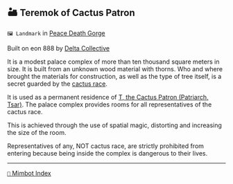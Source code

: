## 🏜️ Teremok of Cactus Patron

`🖼️ Landmark` in [Peace Death Gorge](<https://zeithalt.github.io/r/peace_death_gorge.html>)

Built on eon 888 by [Delta Collective](<https://zeithalt.github.io/r/delta_collective.html>)

It is a modest palace complex of more than ten thousand square meters in size. It is built from an unknown wood material with thorns. Who and where brought the materials for construction, as well as the type of tree itself, is a secret guarded by the [cactus race](sentient_cactus_reservation.html).

It is used as a permanent residence of [T, the Cactus Patron (Patriarch, Tsar)](<https://zeithalt.github.io/r/t.html>). The palace complex provides rooms for all representatives of the cactus race. 

This is achieved through the use of spatial magic, distorting and increasing the size of the room.

Representatives of any, NOT cactus race, are strictly prohibited from entering because being inside the complex is dangerous to their lives.

-----
[`📑` Mimbot Index](<https://zeithalt.github.io/r/#9db0>)
<!---
keywords:  
aliases: 
-->